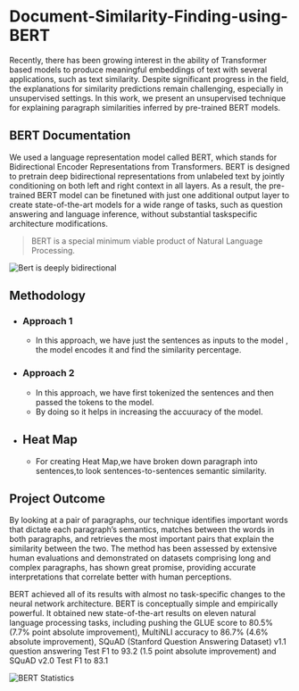 # Document-Similarity-Finding-using-BERT
Recently, there has been growing interest in the ability of Transformer based models to produce meaningful embeddings of text with several applications, such as text similarity. Despite significant progress in the field, the explanations for similarity predictions remain challenging, especially in unsupervised settings.
       In this work, we present  an unsupervised technique  for  explaining  paragraph  similarities  inferred  by
pre-trained BERT models. 

## BERT Documentation

We used a  language representation model called BERT, which stands for Bidirectional Encoder Representations from Transformers. BERT is designed to pretrain deep bidirectional representations from unlabeled text by jointly conditioning on both left and right context in all layers. As a result, the pre-trained BERT model can be finetuned with just one additional output layer to create state-of-the-art models for a wide range of tasks, such as question answering and language inference, without substantial taskspecific architecture modifications.

>BERT is a special  minimum viable product of Natural Language Processing.


![Bert is deeply  bidirectional](https://user-images.githubusercontent.com/92162301/219870671-e152cc53-29ea-45db-9311-1171bb918322.png)

## Methodology
- ### Approach 1
    - In this approach, we have just the sentences as inputs to the model , the model encodes it and find the similarity percentage.
- ### Approach 2
    - In this approach, we have first tokenized the sentences and then passed the tokens to the model. 
    - By doing so it helps in increasing the accuuracy of the model.

- ## Heat Map
    - For creating Heat Map,we have broken down paragraph into sentences,to look sentences-to-sentences semantic similarity. 
    
    

## Project Outcome

By looking at a pair of paragraphs, our technique identifies important words that dictate each paragraph’s semantics, matches between the words in both paragraphs, and retrieves the most important pairs that explain the similarity between the two. The method has been assessed by extensive human evaluations and demonstrated on datasets comprising long and complex paragraphs, has shown great promise, providing accurate interpretations that correlate better with human perceptions.

BERT achieved all of its results with almost no task-specific changes to the neural network architecture.
BERT is conceptually simple and empirically powerful. It obtained new state-of-the-art results on eleven natural language processing tasks, including pushing the GLUE score to 80.5% (7.7% point absolute improvement), MultiNLI accuracy to 86.7% (4.6% absolute improvement), SQuAD (Stanford Question Answering Dataset) v1.1 question answering Test F1 to 93.2 (1.5 point absolute improvement) and SQuAD v2.0 Test F1 to 83.1


![BERT Statistics](https://user-images.githubusercontent.com/92162301/219871606-cbf0aafe-037e-45c5-8d53-bdb6456af3b3.png)

